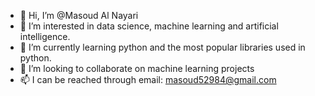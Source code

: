 - 👋 Hi, I’m @Masoud Al Nayari
- 👀 I’m interested in data science, machine learning and artificial intelligence. 
- 🌱 I’m currently learning python and the most popular libraries used in python.
- 💞️ I’m looking to collaborate on machine learning projects
- 📫 I can be reached through email: masoud52984@gmail.com

<!---
Masoud-AlNayari/Masoud-AlNayari is a ✨ special ✨ repository because its `README.md` (this file) appears on your GitHub profile.
You can click the Preview link to take a look at your changes.
--->
